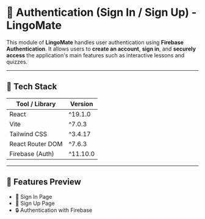 # 🔐 Authentication (Sign In / Sign Up) - LingoMate

This module of **LingoMate** handles user authentication using **Firebase Authentication**. It allows users to **create an account**, **sign in**, and **securely access** the application's main features such as interactive lessons and quizzes.

---

## 🧰 Tech Stack

| Tool / Library       | Version     |
|----------------------|-------------|
| React                | ^19.1.0     |
| Vite                 | ^7.0.3      |
| Tailwind CSS         | ^3.4.17     |
| React Router DOM     | ^7.6.3      |
| Firebase (Auth)      | ^11.10.0    |

---

## 📸 Features Preview

- 🔑 Sign In Page  
- 📝 Sign Up Page  
- 🔒 Authentication with Firebase